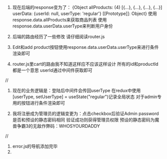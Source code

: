 1. 现在后端的response变为了：
{Object
allProducts: (4) [{…}, {…}, {…}, {…}]
userData: {userId: null, userType: 'regular'}
[[Prototype]]: Object}
使用response.data.allProducts来获取商品列表
使用response.data.userData.userType来判断用户身份

2. 后端的路由经历了一些修改 请仔细阅读router.js

3. Edit和add product按钮使用response.data.userData.userType来进行条件渲染即可

4. router.js里cart的路由我不知道这样应不应该这样设计 所有的id和productId都是一个意思 userId通过中间件获取即可


// 

1. 现在的业务逻辑是：登陆后中间件会传回userType 在redux中使用[userType, setUserType] = useState("regular")记录全局状态 对于admin专用的按钮进行条件渲染即可

2. 我将注册成为管理员的逻辑变更为：点击checkbox后验证Admin password是否和预设的静态密码相同 验证成功则获得管理员权限 预设的静态密码为魔兽争霸3的无敌作弊码：WHOSYOURDADDY


//
1. error.js的导航添加完毕
2.                                                                                    